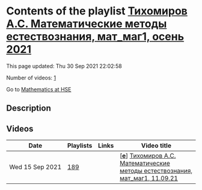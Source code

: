 # Contents of the playlist [Тихомиров А.С. Математические методы естествознания, мат_маг1, осень 2021](https://www.youtube.com/playlist?list=PLq3E5oubNNoAa5fQpb7TxY4XO_46R8Q2J)

This page updated: Thu 30 Sep 2021 22:02:58

Number of videos: [1](#videos)

Go to [Mathematics at HSE](../README.md)

## Description



## Videos

|Date|Playlists|Links|Video title|
|---|---|---|---|
| Wed&nbsp;15&nbsp;Sep&nbsp;2021 | [189](../playlists/189 "Тихомиров А.С. Математические методы естествознания, мат&#95;маг1, осень 2021") |  | [[**e**](https://studio.youtube.com/video/gIXY_zD_PFg/edit "Edit")] [Тихомиров А.С. Математические методы естествознания, мат&#95;маг1, 11.09.21](https://www.youtube.com/watch?v=gIXY_zD_PFg&list=PLq3E5oubNNoAa5fQpb7TxY4XO_46R8Q2J "Mathematical methods of science") |
